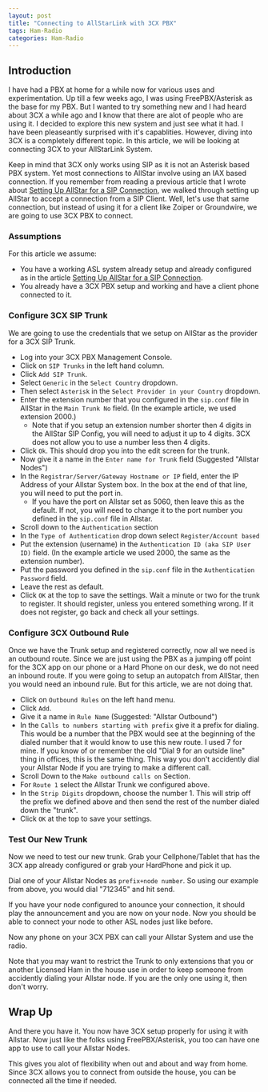 ```yaml
---
layout: post
title: "Connecting to AllStarLink with 3CX PBX"
tags: Ham-Radio
categories: Ham-Radio
---
```


## Introduction

I have had a PBX at home for a while now for various uses and experimentation. Up till a few weeks ago, I was using FreePBX/Asterisk as the base for my PBX. But I wanted to try something new and I had heard about 3CX a while ago and I know that there are alot of people who are using it. I decided to explore this new system and just see what it had. I have been pleaseantly surprised with it's capablities. However, diving into 3CX is a completely different topic. In this article, we will be looking at connecting 3CX to your AllStarLink System.

Keep in mind that 3CX only works using SIP as it is not an Asterisk based PBX system. Yet most connections to AllStar involve using an IAX based connection. If you remember from reading a previous article that I wrote about [Setting Up AllStar for a SIP Connection](https://n8acl.github.io/ham-radio/2022/06/16/sip-connection-to-allstar.html), we walked through setting up AllStar to accept a connection from a SIP Client. Well, let's use that same connection, but instead of using it for a client like Zoiper or Groundwire, we are going to use 3CX PBX to connect.

### Assumptions

For this article we assume:
* You have a working ASL system already setup and already configured as in the article [Setting Up AllStar for a SIP Connection](https://n8acl.github.io/ham-radio/2022/06/16/sip-connection-to-allstar.html).
* You already have a 3CX PBX setup and working and have a client phone connected to it.

### Configure 3CX SIP Trunk

We are going to use the credentials that we setup on AllStar as the provider for a 3CX SIP Trunk.

* Log into your 3CX PBX Management Console.
* Click on ```SIP Trunks``` in the left hand column.
* Click ```Add SIP Trunk```.
* Select ```Generic``` in the ```Select Country``` dropdown.
* Then select ```Asterisk``` in the ```Select Provider in your Country``` dropdown.
* Enter the extension number that you configured in the ```sip.conf``` file in AllStar in the ```Main Trunk No``` field. (In the example article, we used extension 2000.)
  * Note that if you setup an extension number shorter then 4 digits in the AllStar SIP Config, you will need to adjust it up to 4 digits. 3CX does not allow you to use a number less then 4 digits.
* Click ```Ok```. This should drop you into the edit screen for the trunk.
* Now give it a name in the ```Enter name for Trunk``` field (Suggested "Allstar Nodes")
* In the ```Registrar/Server/Gateway Hostname or IP``` field, enter the IP Address of your Allstar System box. In the box at the end of that line, you will need to put the port in.
  * If you have the port on Allstar set as 5060, then leave this as the default. If not, you will need to change it to the port number you defined in the ```sip.conf``` file in Allstar.
* Scroll down to the ```Authentication``` section
* In the ```Type of Authentication``` drop down select ```Register/Account based```
* Put the extension (username) in the ```Authentication ID (aka SIP User ID)``` field. (In the example article we used 2000, the same as the extension number).
* Put the password you defined in the ```sip.conf``` file in the ```Authentication Password``` field.
* Leave the rest as default.
* Click ```OK``` at the top to save the settings. Wait a minute or two for the trunk to register. It should register, unless you entered something wrong. If it does not register, go back and check all your settings.

### Configure 3CX Outbound Rule

Once we have the Trunk setup and registered correctly, now all we need is an outbound route. Since we are just using the PBX as a jumping off point for the 3CX app on our phone or a Hard Phone on our desk, we do not need an inbound route. If you were going to setup an autopatch from AllStar, then you would need an inbound rule. But for this article, we are not doing that.

* Click on ```Outbound Rules``` on the left hand menu.
* Click ```Add```.
* Give it a name in ```Rule Name``` (Suggested: "Allstar Outbound")
* In the ```Calls to numbers starting with prefix``` give it a prefix for dialing. This would be a number that the PBX would see at the beginning of the dialed number that it would know to use this new route. I used 7 for mine. If you know of or remember the old "Dial 9 for an outside line" thing in offices, this is the same thing. This way you don't accidently dial your Allstar Node if you are trying to make a different call.
* Scroll Down to the ```Make outbound calls on``` Section.
* For ```Route 1``` select the Allstar Trunk we configured above. 
* In the ```Strip Digits``` dropdown, choose the number 1. This will strip off the prefix we defined above and then send the rest of the number dialed down the "trunk".
* Click ```OK``` at the top to save your settings.

### Test Our New Trunk

Now we need to test our new trunk. Grab your Cellphone/Tablet that has the 3CX app already configured or grab your HardPhone and pick it up.

Dial one of your Allstar Nodes as ```prefix+node number```. So using our example from above, you would dial "712345" and hit send.

If you have your node configured to anounce your connection, it should play the announcement and you are now on your node. Now you should be able to connect your node to other ASL nodes just like before. 

Now any phone on your 3CX PBX can call your Allstar System and use the radio. 

Note that you may want to restrict the Trunk to only extensions that you or another Licensed Ham in the house use in order to keep someone from accidently dialing your Allstar node. If you are the only one using it, then don't worry.

## Wrap Up

And there you have it. You now have 3CX setup properly for using it with Allstar. Now just like the folks using FreePBX/Asterisk, you too can have one app to use to call your Allstar Nodes.

This gives you alot of flexibility when out and about and way from home. Since 3CX allows you to connect from outside the house, you can be connected all the time if needed. 